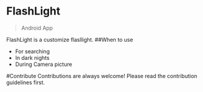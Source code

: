 # FlashLight
>Android App

FlashLight is a customize flasllight.
##When to use
- For searching
- In dark nights
- During Camera picture

#Contribute
Contributions are always welcome! Please read the contribution guidelines first.



